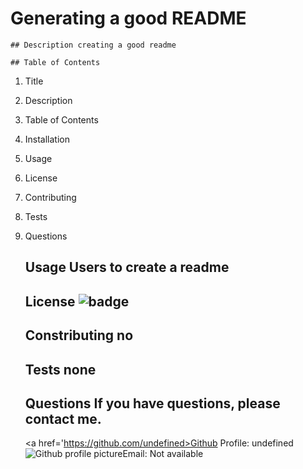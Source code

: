 # Generating a good README 

    ## Description creating a good readme 

    ## Table of Contents 
1. Title 
2. Description 
3. Table of Contents 
4. Installation 
5. Usage 
6. License 
7. Contributing 
8. Tests 
9. Questions

    ## Usage Users to create a readme
    ## License <img src='https://img.shields.io/badge/License-ISC-blue' alt='badge'>
    ## Constributing no
    ## Tests none
    ## Questions If you have questions, please contact me.    
    <a href='https://github.com/undefined>Github Profile: undefined</a>
        <img src='https://avatars3.githubusercontent.com/u/11791361?v=4' alt='Github profile picture'>Email: Not available